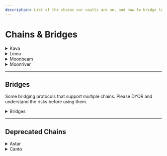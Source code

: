 ```yaml
---
description: List of the chains our vaults are on, and how to bridge tokens over.
---
```


# Chains & Bridges

<details>

<summary>Kava</summary>

## Bridges

Canonical (Native\*):\
[https://app.kava.io/evm/wkava](https://app.kava.io/evm/wkava)\
[https://app.kava.io/transfer](https://app.kava.io/transfer)\
\*for KAVA and ATOM transfers between Kava (Cosmos) and Kava (EVM) chains

[Exceptions](broken-reference): USX

Reference: [https://medium.com/kava-labs/how-to-use-the-kava-evm-faq-5e6d79e617ce](https://medium.com/kava-labs/how-to-use-the-kava-evm-faq-5e6d79e617ce)

</details>

<details>

<summary>Linea</summary>

## Bridges

Canonical: [https://bridge.linea.build](https://bridge.linea.build)

</details>

<details>

<summary>Moonbeam</summary>

## Bridges

Canonical (Polkadot/Native\*): [Moonbeam App](chains-and-bridges.md#moonbeam-app)\
\*Bridge for native Polkadot assets like DOT, GLMR

Moonwell: [Portal Token Bridge (Wormhole)](broken-reference)

Reference: [https://docs.moonwell.fi/moonwell-finance/user-guides/bridging-assets#bridging-assets-to-moonbeam](https://docs.moonwell.fi/moonwell-finance/user-guides/bridging-assets#bridging-assets-to-moonbeam)

## Moonbeam App

app: [https://apps.moonbeam.network/moonbeam/xcm](https://apps.moonbeam.network/moonbeam/xcm)

</details>

<details>

<summary>Moonriver</summary>

## Bridges

Canonical (Polkadot/Native\*): [Moonriver App](chains-and-bridges.md#moonriver-app)\
\*Bridge for native Polkadot assets like DOT, MOVR

Reference: [https://docs.moonwell.fi/moonwell-finance/user-guides/bridging-assets#bridging-assets-to-moonriver](https://docs.moonwell.fi/moonwell-finance/user-guides/bridging-assets#bridging-assets-to-moonriver)

## Moonriver App

app: [https://apps.moonbeam.network/moonriver/xcm](https://apps.moonbeam.network/moonriver/xcm)

</details>

***

## Bridges

Some bridging protocols that support multiple chains. Please DYOR and understand the risks before using them.

<details>

<summary>Bridges</summary>

Bridging Tutorials here:

## Celer cBridge

App: [https://cbridge.celer.network/](https://cbridge.celer.network/)\
Web: [https://celer.network/](https://celer.network/)

## Portal Token Bridge (Wormhole)

App: [https://www.portalbridge.com/](https://www.portalbridge.com/)

## Synapse

App: [https://synapseprotocol.com/](https://synapseprotocol.com/)

## WAN Bridge

App: [https://bridge.wanchain.org/#/](https://bridge.wanchain.org/#/)

## Exceptions

ACS: [Multichain.org](chains-and-bridges.md#multichain.org)\
USX: [Celer cBridge](chains-and-bridges.md#celer-cbridge)

## Multichain.org

**WARNING**: The Multichain.org Bridge is out of service and has likely been hacked. Please do not use it. All Multichain.org assets are affected, including ACS, assets on Kava, Fantom, Moonriver and more. [More Info](https://twitter.com/acryptosdao/status/1677202113905176577)

App: [https://app.multichain.org/](https://app.multichain.org/)\
Web: [https://multichain.org/](https://multichain.org/)

</details>

***

## Deprecated Chains

<details>

<summary>Astar</summary>

Faucet: [Astar App](broken-reference)

### Bridges

Canonical (Polkadot/Native\*): [Astar App](broken-reference)\
\*Bridge for native Polkadot assets like DOT, USDT (not ceUSDT), and transfers between Astar Native and EVM addresses.

Canonical (EVM): [Celer cBridge](broken-reference)

USDT (not ceUSDT): [WAN Bridge](broken-reference)

[Exceptions](broken-reference): ACS

### Astar App

app: [https://portal.astar.network/astar/assets](https://portal.astar.network/astar/assets)

#### Astar ACryptoS dApp Staking

[https://portal.astar.network/astar/dapp-staking/dapp?dapp=0x569b344ad6bf087a285f0d415d0066028921d873](https://portal.astar.network/astar/dapp-staking/dapp?dapp=0x569b344ad6bf087a285f0d415d0066028921d873)

### Notes

Astar docs for transferring tokens: [https://docs.astar.network/docs/user-guides/transfer-tokens](https://docs.astar.network/docs/user-guides/transfer-tokens)\
&#xNAN;_&#x49;mportant notes on transferring ASTR to/from exchanges, to/from Polkadot, between native and EVM addresses._

Reference:\
[https://docs.astar.network/docs/integrations/bridges/cbridge](https://docs.astar.network/docs/integrations/bridges/cbridge)\
[https://docs.astar.network/docs/integrations/bridges/wanchain](https://docs.astar.network/docs/integrations/bridges/wanchain)

</details>

<details>

<summary>Canto</summary>

##

***

## Canto

### Bridges

Canonical: [https://canto.io/bridge](https://canto.io/bridge)

Others:\
[Synapse](broken-reference) (USDC, USDT)\
[Celer cBridge](broken-reference) (BNB, BUSD, WBTC)

Reference: [https://docs.canto.io/user-guides/bridging-assets](https://docs.canto.io/user-guides/bridging-assets)

</details>
